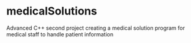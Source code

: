 # medicalSolutions
Advanced C++ second project creating a medical solution program for medical staff to handle patient information
